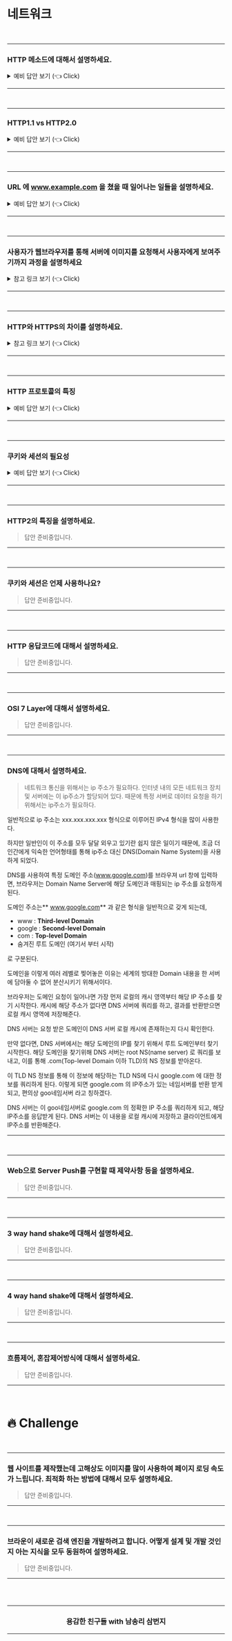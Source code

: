 # 네트워크

<br />

---

### HTTP 메소드에 대해서 설명하세요.

<details>
   <summary> 예비 답안 보기 (👈 Click)</summary>
<br />

[ CRUD 관점에서 설명해야함 ]
Create(생성), Read(읽기), Update(갱신), Delete(삭제)

- **POST :** 서버나 특정 리소스에 엔티티를 제출할 때 사용합니다. Create나 Update, Delete등을 할 때 사용하기도 합니다. [Create]
- **GET** : 특정 리소스의 참조를 요청합니다. CRUD를 예로 들 경우 R에 해당합니다. url에 어느 리소스를 참조 요청하는지 드러나게 됩니다.[Read]
- **PUT**: PUT를 통해 해당 리소스를 수정합니다. UPDATE를 하지만 전체 자원을 업데이트 하는데 쓰인다고 합니다. [Update]
- **DELETE** : 삭제 할 때 사용. 어느 자원을 삭제할 지 url에 드러나게 됩니다.[Delete]
- **PATCH**: 리소스의 부분을 수정하는데 사용합니다. 의미론적으로 UPDATE와 더 가깝다고 할 수 있습니다.

HTTP Request Method
GET : 특정 리소스의 참조를 요청합니다. CRUD를 예로 들 경우 R에 해당합니다. url에 어느 리소스를 참조 요청하는지 드러나게 됩니다.
POST: 서버나 특정 리소스에 엔티티를 제출할 때 사용합니다. Create나 Update, Delete등을 할 때 사용하기도 합니다.
PUT: UPDATE를 하지만 전체 자원을 업데이트 하는데 쓰인다고 합니다.
DELETE: 삭제 할 때 사용. 어느 자원을 삭제할 지 url에 드러나게 됩니다.
PATCH: 리소스의 부분을 수정하는데 사용합니다. 의미론적으로 UPDATE와 더 가깝다고 할 수 있습니다.

</details>

---

<br />

---

### HTTP1.1 vs HTTP2.0

<details>
   <summary> 예비 답안 보기 (👈 Click)</summary>
<br />

**HTTP(HyperText Transfer Protocol)**

WWW(World Wide Web)에서 하이퍼텍스트(hypertext) 문서를 교환하기 위하여 사용되는 통신규약이다.

**HTTP/1.1**

Connection당 하나의 요청을 처리 하도록 설계 되어 있다. 그래서 동시전송이 불가능하고 요청과 응답이 순차적으로 이루어 지게된다. 그렇다 보니 HTTP문서안에 포함된 다수의 리소스 (CSS, JS, Images)를 처리하려면 요청할 리소스 개수에 비례해서 Latency(대기 시간)는 길어지게 된다.

**HTTP/1.1 단점**

- HOL(Head Of Line) Blocking – 특정 응답의 지연
- RTT(Round Trip Time) 증가
- 무거운 Header 구조 (특히 Cookie)

**HTTP/2.0 장점**

- **Multiplexed Streams**
  - 한 커넥션으로 동시에 여러개의 메세지를 주고 받을 있으며, 응답은 순서에 상관없이 stream으로 주고 받는다. HTTP/1.1의 Connection Keep-Alive, Pipelining의 개선이라 보면 된다.
- **Stream Prioritization**
- 예를 들면 클라이언트가 요청한 HTML문서안에 CSS파일 1개와 Image파일 2개가 존재하고 이를 클라이언트가 각각 요청하고 난 후 Image파일보다 CSS파일의 수신이 늦어지는 경우 브라우저의 렌더링이 늦어지는 문제가 발생한다. HTTP/2의 경우 리소스간 의존관계(우선순위)를 설정하여 이런 문제를 해결하고 있다.
- **Server Push**
  - 서버는 클라이언트의 요청에 대해 요청하지도 않은 리소스를 마음대로 보내줄 수 도 있다.
  - 클라이언트가 HTML문서를 요청했고 해당 HTML에 여러개의 리소스(CSS, Image…) 가 포함되어 있는경우 HTTP/1.1에서 클라이언트는 요청한 HTML문서를 수신한 후 HTML문서를 해석하면서 필요한 리소스를 재 요청한다.
  - HTTP/2에선 Server Push를 이용하면 클라이언트가 요청하지도 않은 (HTML문서에 포함된 리소스) 리소스를 Push 해주는 방법으로 클라이언트의 요청을 최소화 해서 성능 향상을 이끌어 낸다.
  - 이를 PUSH_PROMISE 라고 부르며 PUSH_PROMISE를 통해서 서버가 전송한 리소스에 대해선 클라이언트는 요청을 하지 않는다.

Source. [Link](https://www.popit.kr/%EB%82%98%EB%A7%8C-%EB%AA%A8%EB%A5%B4%EA%B3%A0-%EC%9E%88%EB%8D%98-http2/)

</details>

---

<br />

---

### URL 에 www.example.com 을 쳤을 때 일어나는 일들을 설명하세요.

<details>
   <summary> 예비 답안 보기 (👈 Click)</summary>
<br />

- http://owlgwang.tistory.com/1
- https://deveric.tistory.com/97
- [velog](https://velog.io/@jay/%EC%A3%BC%EC%86%8C%EC%B0%BD%EC%97%90-velog.io%EB%A5%BC-%EC%9E%85%EB%A0%A5%ED%96%88%EC%9D%84%EB%95%8C-%EB%AC%B4%EC%8A%A8-%EC%9D%BC%EC%9D%B4-%EC%9D%BC%EC%96%B4%EB%82%A0%EA%B9%8C-1-%EB%84%A4%ED%8A%B8%EC%9B%8C%ED%81%AC)
- https://devjin-blog.com/what-happen-browser-search/

</details>

---

<br />

---

### 사용자가 웹브라우저를 통해 서버에 이미지를 요청해서 사용자에게 보여주기까지 과정을 설명하세요

<details>
   <summary> 참고 링크 보기 (👈 Click)</summary>
<br />

- 참고 [Link](https://krksap.tistory.com/1148?category=755546)

</details>

---

<br />

---

### HTTP와 HTTPS의 차이를 설명하세요.

<details>
   <summary> 참고 링크 보기 (👈 Click)</summary>
<br />

- 참고: [Link](https://post.naver.com/viewer/postView.nhn?volumeNo=16561296&memberNo=1834)

</details>

---

<br />

---

### HTTP 프로토콜의 특징

<details>
   <summary> 예비 답안 보기 (👈 Click)</summary>
<br />

- 비연결 지향(Connectionless) : 클라이언트가 request를 서버에 보내고, 서버가 클라이언트에 요청에 맞는 response를 보내면 바로 연결을 끊는다.
- 상태정보 유지 안 함(Stateless) : 연결을 끊는 순간 클라이언트와 서버의 통신은 끝나며 상태 정보를 유지하지 않는다.

</details>

---

<br />

---

### 쿠키와 세션의 필요성

<details>
   <summary> 예비 답안 보기 (👈 Click)</summary>
<br />

- 쿠키와 세션의 차이
  - 세션은 서버에 저장되고, 쿠키는 클라이언트에 저장된다고 하셨는데, 그럼 쿠키가 안되는 상황에서도 세션은 사용할 수 있나요?
- 참고 : https://github.com/WeareSoft/tech-interview/blob/master/contents/network.md

</details>

---

<br />

---

### HTTP2의 특징을 설명하세요.

> 답안 준비중입니다.

---

<br />

---

### 쿠키와 세션은 언제 사용하나요?

> 답안 준비중입니다.

---

<br />

---

### HTTP 응답코드에 대해서 설명하세요.

> 답안 준비중입니다.

---

<br />

---

### OSI 7 Layer에 대해서 설명하세요.

> 답안 준비중입니다.

---

<br />

---

### DNS에 대해서 설명하세요.

> 네트워크 통신을 위해서는 ip 주소가 필요하다. 인터넷 내의 모든 네트워크 장치 및 서버에는 이 ip주소가 할당되어 있다. 때문에 특정 서버로 데이터 요청을 하기 위해서는 ip주소가 필요하다.

일반적으로 ip 주소는 xxx.xxx.xxx.xxx 형식으로 이루어진 IPv4 형식을 많이 사용한다.

하지만 일반인이 이 주소를 모두 달달 외우고 있기란 쉽지 않은 일이기 때문에, 조금 더 인간에게 익숙한 언어형태를 통해 ip주소 대신 DNS(Domain Name System)을 사용하게 되었다.

DNS를 사용하여 특정 도메인 주소(www.google.com)를 브라우져 url 창에 입력하면, 브라우저는 Domain Name Server에 해당 도메인과 매핑되는 ip 주소를 요청하게 된다.

도메인 주소는** www.google.com** 과 같은 형식을 일반적으로 갖게 되는데,

- www : **Third-level Domain**
- google : **Second-level Domain**
- com : **Top-level Domain**
- 숨겨진 루트 도메인 (여기서 부터 시작)

로 구분된다.

도메인을 이렇게 여러 레벨로 찢어놓은 이유는 세계의 방대한 Domain 내용을 한 서버에 담아둘 수 없어 분산시키기 위해서이다.

브라우저는 도메인 요청이 일어나면 가장 먼저 로컬의 캐시 영역부터 해당 IP 주소를 찾기 시작한다. 캐시에 해당 주소가 없다면 DNS 서버에 쿼리를 하고, 결과를 반환받으면 로컬 캐시 영역에 저장해준다.

DNS 서버는 요청 받은 도메인이 DNS 서버 로컬 캐시에 존재하는지 다시 확인한다.

만약 없다면, DNS 서버에서는 해당 도메인의 IP를 찾기 위해서 루트 도메인부터 찾기 시작한다. 해당 도메인을 찾기위해 DNS 서버는 root NS(name server) 로 쿼리를 보내고, 이를 통해 .com(Top-level Domain 이하 TLD)의 NS 정보를 받아온다.

이 TLD NS 정보를 통해 이 정보에 해당하는 TLD NS에 다시 google.com 에 대한 정보를 쿼리하게 된다. 이렇게 되면 google.com 의 IP주소가 있는 네임서버를 반환 받게 되고, 편의상 goo네임서버 라고 칭하겠다.

DNS 서버는 이 goo네임서버로 google.com 의 정확한 IP 주소를 쿼리하게 되고, 해당 IP주소를 응답받게 된다. DNS 서버는 이 내용을 로컬 캐시에 저장하고 클라이언트에게 IP주소를 반환해준다.

---

<br />

---

### Web으로 Server Push를 구현할 때 제약사항 등을 설명하세요.

> 답안 준비중입니다.

---

<br />

---

### 3 way hand shake에 대해서 설명하세요.

> 답안 준비중입니다.

---

<br />

---

### 4 way hand shake에 대해서 설명하세요.

> 답안 준비중입니다.

---

<br />

---

### 흐름제어, 혼잡제어방식에 대해서 설명하세요.

> 답안 준비중입니다.

---

<br />

# 🔥 Challenge

<br />

---

### 웹 사이트를 제작했는데 고해상도 이미지를 많이 사용하여 페이지 로딩 속도가 느립니다. 최적화 하는 방법에 대해서 모두 설명하세요.

> 답안 준비중입니다.

---

<br />

---

### 브라운이 새로운 검색 엔진을 개발하려고 합니다. 어떻게 설계 및 개발 것인지 아는 지식을 모두 동원하여 설명하세요.

> 답안 준비중입니다.

---

<br />
<br />
<div align=center>
  <hr />
    <h3> 용감한 친구들 with 남송리 삼번지 </h3>
  <hr />
</div>

